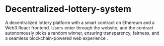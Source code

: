 # Decentralized-lottery-system

A decentralized lottery platform with a smart contract on Ethereum and a Web3 React frontend. Users enter through the website, and the contract autonomously picks a random winner, ensuring transparency, fairness, and a seamless blockchain-powered web experience .
